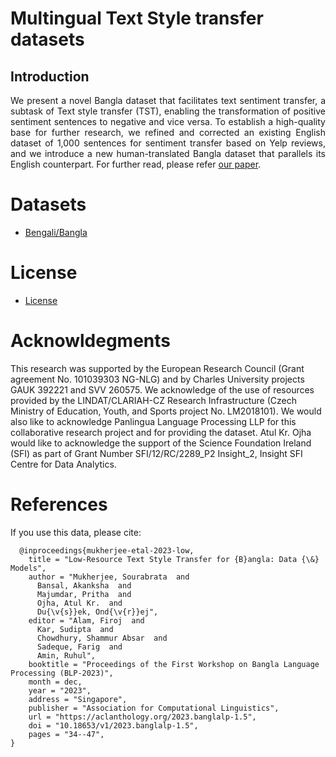 # Multingual Text Style transfer datasets
## Introduction
<p align="justify">
We present a novel Bangla dataset that facilitates text sentiment transfer, a subtask of Text style transfer (TST), enabling the transformation of positive sentiment sentences to negative and vice versa. To establish a high-quality base for further research, we refined and corrected an existing English dataset of 1,000 sentences for sentiment transfer based on Yelp reviews, and we introduce a new human-translated Bangla dataset that parallels its English counterpart. For further read, please refer <a href="https://aclanthology.org/2023.banglalp-1.5"> our paper</a>.</p>

# Datasets
- [Bengali/Bangla](https://github.com/panlingua/multilingual-tst-datasets) 

# License
- [License](https://github.com/panlingua/multilingual-tst-datasets/blob/main/LICENSE)
# Acknowldegments
This research was supported by the European Research Council (Grant agreement No. 101039303 NG-NLG) and by Charles University projects GAUK 392221 and SVV 260575. We acknowledge of the use of resources provided by the LINDAT/CLARIAH-CZ Research Infrastructure (Czech Ministry of Education, Youth, and Sports project No. LM2018101). We would also like to acknowledge Panlingua Language Processing LLP for this collaborative research project and for providing the dataset.
Atul Kr. Ojha would like to acknowledge the support of the Science Foundation Ireland (SFI) as part of Grant Number SFI/12/RC/2289_P2 Insight_2, Insight SFI Centre for Data Analytics.
# References
If you use this data, please cite:
```
  @inproceedings{mukherjee-etal-2023-low,
    title = "Low-Resource Text Style Transfer for {B}angla: Data {\&} Models",
    author = "Mukherjee, Sourabrata  and
      Bansal, Akanksha  and
      Majumdar, Pritha  and
      Ojha, Atul Kr.  and
      Du{\v{s}}ek, Ond{\v{r}}ej",
    editor = "Alam, Firoj  and
      Kar, Sudipta  and
      Chowdhury, Shammur Absar  and
      Sadeque, Farig  and
      Amin, Ruhul",
    booktitle = "Proceedings of the First Workshop on Bangla Language Processing (BLP-2023)",
    month = dec,
    year = "2023",
    address = "Singapore",
    publisher = "Association for Computational Linguistics",
    url = "https://aclanthology.org/2023.banglalp-1.5",
    doi = "10.18653/v1/2023.banglalp-1.5",
    pages = "34--47",
}
```


